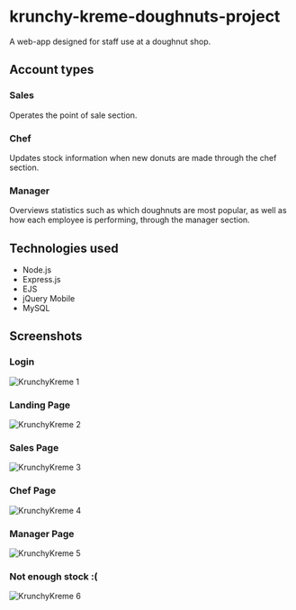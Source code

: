 # krunchy-kreme-doughnuts-project

A web-app designed for staff use at a doughnut shop.


## Account types
### Sales
Operates the point of sale section.

### Chef
Updates stock information when new donuts are made through the chef section.

### Manager
Overviews statistics such as which doughnuts are most popular, as well as how each employee is performing, through the manager section.

## Technologies used

* Node.js
* Express.js
* EJS
* jQuery Mobile
* MySQL

## Screenshots

### Login
![KrunchyKreme 1](https://i.imgur.com/DUniXfy.png)

### Landing Page

![KrunchyKreme 2](https://i.imgur.com/lUBkAhv.jpg)

### Sales Page

![KrunchyKreme 3](https://i.imgur.com/Los93qA.png)

### Chef Page

![KrunchyKreme 4](https://i.imgur.com/NNPb4rH.png)

### Manager Page

![KrunchyKreme 5](https://i.imgur.com/onavWBT.png)

### Not enough stock :(

![KrunchyKreme 6](https://i.imgur.com/WcArsgl.png)
